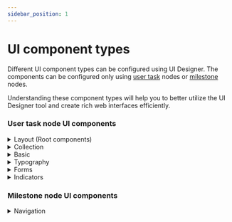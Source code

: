 ```yaml
---
sidebar_position: 1
---
```


# UI component types

Different UI component types can be configured using UI Designer. The components can be configured only using [user task](../../node/user-task-node/user-task-node.md) nodes or [milestone](../../node/milestone-node.md) nodes.

Understanding these component types will help you to better utilize the UI Designer tool and create rich web interfaces efficiently.

### User task node UI components

<details>

<summary>Layout (Root components)</summary>

* [Container](root-components/container.md)
* [Card](root-components/card.md)
* [Custom](root-components/custom.md)

</details>

<details>

<summary>Collection</summary>

* [Collection](../ui-component-types/collection/collection.md)
* [Collection Prototype](../ui-component-types/collection/collection_prototype.md)

</details>

<details>

<summary>Basic</summary>

* [Button](buttons.md)
* [File Upload](../ui-component-types/buttons.md#file-upload-button)
* [Image](image.md)

</details>

<details>

<summary>Typography</summary>

* Text
* Link

</details>

<details>

<summary>Forms</summary>

* [Form](./form-elements)
* [Input](form-elements/input-form-field.md)
* [Textarea](./form-elements/text-area.md)
* [Select](form-elements/select-form-field.md)
* [Checkbox](form-elements/checkbox-form-field.md)
* [Radio](form-elements/radio-form-field.md)
* [Switch](./form-elements/switch-form-field.md)
* [Datepicker](form-elements/datepicker-form-field.md)

</details>

<details>

<summary>Indicators</summary>

* Message

</details>

### Milestone node UI components

<details>

<summary>Navigation</summary>

* Page
* Stepper
* Step
* Modal
* Container

For more information about Milestone node UI components, click [here](../../node/milestone-node.md).

</details>
